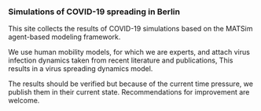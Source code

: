 ### Simulations of COVID-19 spreading in Berlin

This site collects the results of COVID-19 simulations based on the MATSim agent-based modeling framework.

We use human mobility models, for which we are experts, and attach virus infection dynamics taken from recent literature and publications, This results in a virus spreading dynamics model.

The results should be verified but because of the current time pressure, we publish them in their current state. Recommendations for improvement are welcome.
